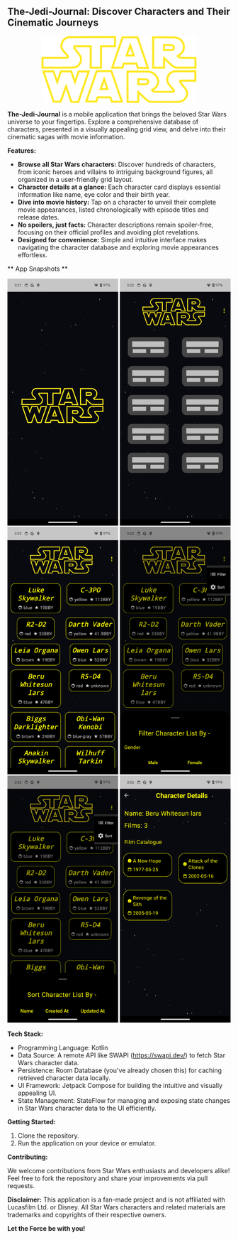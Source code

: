 ## The-Jedi-Journal: Discover Characters and Their Cinematic Journeys

<p align="center"><img src="assets/star_wars.png" alt="StarWars" height="150px"></p>

**The-Jedi-Journal** is a mobile application that brings the beloved Star Wars universe to your fingertips. Explore a comprehensive database of characters, presented in a visually appealing grid view, and delve into their cinematic sagas with movie information.

**Features:**

* **Browse all Star Wars characters:** Discover hundreds of characters, from iconic heroes and villains to intriguing background figures, all organized in a user-friendly grid layout.
* **Character details at a glance:** Each character card displays essential information like name, eye color and their birth year.
* **Dive into movie history:** Tap on a character to unveil their complete movie appearances, listed chronologically with episode titles and release dates.
* **No spoilers, just facts:** Character descriptions remain spoiler-free, focusing on their official profiles and avoiding plot revelations.
* **Designed for convenience:** Simple and intuitive interface makes navigating the character database and exploring movie appearances effortless.

** App Snapshots **

<img src="assets/Spash_screen.png" width="250"/> <img src="assets/ShimmerView.png" width="250"/> <img src="assets/HomeScreen.png" width="250"/> <img src="assets/Filter_Bottom_sheet.png" width="250"/> <img src="assets/Sprt_bottom_sheet.png" width="250"/> <img src="assets/CharacterDetails.png" width="250"/>

**Tech Stack:**

* Programming Language: Kotlin 
* Data Source: A remote API like SWAPI (https://swapi.dev/) to fetch Star Wars character data.
* Persistence: Room Database (you've already chosen this) for caching retrieved character data locally.
* UI Framework: Jetpack Compose for building the intuitive and visually appealing UI.
* State Management: StateFlow for managing and exposing state changes in Star Wars character data to the UI efficiently.

**Getting Started:**

1. Clone the repository.
2. Run the application on your device or emulator.

**Contributing:**

We welcome contributions from Star Wars enthusiasts and developers alike! Feel free to fork the repository and share your improvements via pull requests.

**Disclaimer:**
This application is a fan-made project and is not affiliated with Lucasfilm Ltd. or Disney. All Star Wars characters and related materials are trademarks and copyrights of their respective owners.

**Let the Force be with you!**
